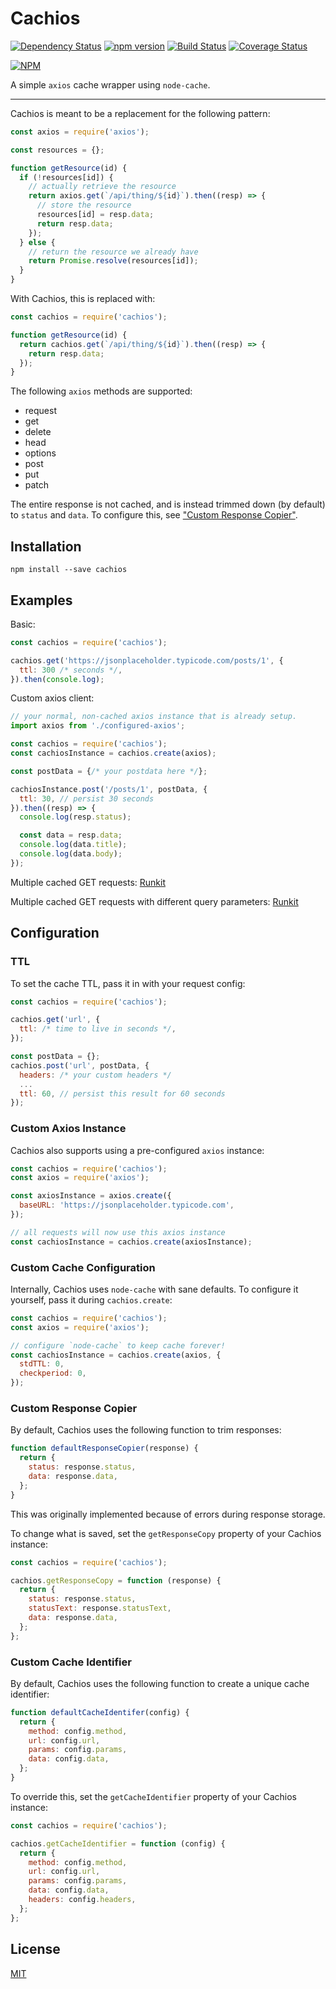 # Cachios

[![Dependency Status](https://david-dm.org/albinodrought/cachios.svg)](https://david-dm.org/albinodrought/cachios)
[![npm version](https://badge.fury.io/js/cachios.svg)](https://badge.fury.io/js/cachios)
[![Build Status](https://travis-ci.org/AlbinoDrought/cachios.svg?branch=master)](https://travis-ci.org/AlbinoDrought/cachios)
[![Coverage Status](https://coveralls.io/repos/github/AlbinoDrought/cachios/badge.svg?branch=master)](https://coveralls.io/github/AlbinoDrought/cachios?branch=master)

[![NPM](https://nodei.co/npm/cachios.png)](https://nodei.co/npm/cachios/)

A simple `axios` cache wrapper using `node-cache`.

---

Cachios is meant to be a replacement for the following pattern:

```js
const axios = require('axios');

const resources = {};

function getResource(id) {
  if (!resources[id]) {
    // actually retrieve the resource
    return axios.get(`/api/thing/${id}`).then((resp) => {
      // store the resource
      resources[id] = resp.data;
      return resp.data;
    });
  } else {
    // return the resource we already have
    return Promise.resolve(resources[id]);
  }
}
```

With Cachios, this is replaced with:

```js
const cachios = require('cachios');

function getResource(id) {
  return cachios.get(`/api/thing/${id}`).then((resp) => {
    return resp.data;
  });
}
```

The following `axios` methods are supported:

* request
* get
* delete
* head
* options
* post
* put
* patch

The entire response is not cached, and is instead trimmed down (by default) to `status` and `data`. To configure this, see ["Custom Response Copier"](#custom-response-copier).

## Installation

`npm install --save cachios`

## Examples

Basic:

```js
const cachios = require('cachios');

cachios.get('https://jsonplaceholder.typicode.com/posts/1', {
  ttl: 300 /* seconds */,
}).then(console.log);

```

Custom axios client:

```js
// your normal, non-cached axios instance that is already setup.
import axios from './configured-axios';

const cachios = require('cachios');
const cachiosInstance = cachios.create(axios);

const postData = {/* your postdata here */};

cachiosInstance.post('/posts/1', postData, {
  ttl: 30, // persist 30 seconds
}).then((resp) => {
  console.log(resp.status);

  const data = resp.data;
  console.log(data.title);
  console.log(data.body);
});

```

Multiple cached GET requests: [Runkit](https://runkit.com/albinodrought/cachios-get-example)

Multiple cached GET requests with different query parameters: [Runkit](https://runkit.com/albinodrought/cachios-get-params-example)

## Configuration

### TTL

To set the cache TTL, pass it in with your request config:

```js
const cachios = require('cachios');

cachios.get('url', {
  ttl: /* time to live in seconds */,
});

const postData = {};
cachios.post('url', postData, {
  headers: /* your custom headers */
  ...
  ttl: 60, // persist this result for 60 seconds
});
```

### Custom Axios Instance

Cachios also supports using a pre-configured `axios` instance:

```js
const cachios = require('cachios');
const axios = require('axios');

const axiosInstance = axios.create({
  baseURL: 'https://jsonplaceholder.typicode.com',
});

// all requests will now use this axios instance
const cachiosInstance = cachios.create(axiosInstance);
```

### Custom Cache Configuration

Internally, Cachios uses `node-cache` with sane defaults. To configure it yourself, pass it during `cachios.create`:

```js
const cachios = require('cachios');
const axios = require('axios');

// configure `node-cache` to keep cache forever!
const cachiosInstance = cachios.create(axios, {
  stdTTL: 0,
  checkperiod: 0,
});
```

### Custom Response Copier

By default, Cachios uses the following function to trim responses:

```js
function defaultResponseCopier(response) {
  return {
    status: response.status,
    data: response.data,
  };
}
```

This was originally implemented because of errors during response storage.

To change what is saved, set the `getResponseCopy` property of your Cachios instance:

```js
const cachios = require('cachios');

cachios.getResponseCopy = function (response) {
  return {
    status: response.status,
    statusText: response.statusText,
    data: response.data,
  };
};
```

### Custom Cache Identifier

By default, Cachios uses the following function to create a unique cache identifier:

```js
function defaultCacheIdentifer(config) {
  return {
    method: config.method,
    url: config.url,
    params: config.params,
    data: config.data,
  };
}
```

To override this, set the `getCacheIdentifier` property of your Cachios instance:

```js
const cachios = require('cachios');

cachios.getCacheIdentifier = function (config) {
  return {
    method: config.method,
    url: config.url,
    params: config.params,
    data: config.data,
    headers: config.headers,
  };
};
```

## License

[MIT](LICENSE.md)
